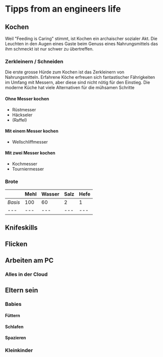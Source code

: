 
# Tipps from an engineers life

## Kochen
Weil  "Feeding is Caring" stimmt, ist Kochen ein archaischer sozialer Akt. Die Leuchten in den Augen eines Gaste beim Genuss eines Nahrungsmittels das ihm schmeckt ist nur schwer zu übertreffen.

### Zerkleinern / Schneiden
Die erste grosse Hürde zum Kochen ist das Zerkleinern von Nahrungsmitteln. Erfahrene Köche erfreuen sich fantastischer Fährigkeiten im Umfang mit Messern, aber diese sind nicht nötig für den Einstieg.
Die moderne Küche hat viele Alternativen für die mühsamen Schritte

#### Ohne Messer kochen
- Rüstmesser
- Häckseler
- (Raffel)

#### Mit einem  Messer kochen
- Wellschliffmesser

#### Mit zwei Messer kochen
- Kochmesser
- Tourniermesser

### Brote

||Mehl |Wasser |Salz |Hefe|
|---|---|---|---|---|
|*Basis* |100 |60 |2 |1 |
|---|---|---|---|---|

## Knifeskills

## Flicken

## Arbeiten am PC

### Alles in der Cloud

## Eltern sein

### Babies

#### Füttern

#### Schlafen

#### Spazieren

### Kleinkinder
